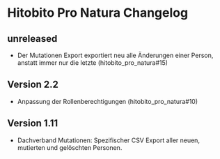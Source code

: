 # Hitobito Pro Natura Changelog

## unreleased
- Der Mutationen Export exportiert neu alle Änderungen einer Person, anstatt immer nur die letzte (hitobito_pro_natura#15)

## Version 2.2

* Anpassung der Rollenberechtigungen (hitobito_pro_natura#10)

## Version 1.11

* Dachverband Mutationen: Spezifischer CSV Export aller neuen, mutierten und gelöschten Personen.
